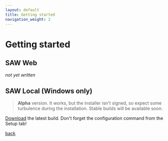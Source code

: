```yaml
---
layout: default
title: Getting started
navigation_weight: 2
---
```

# Getting started

## SAW Web

*not yet written*

## SAW Local (Windows only)
> **Alpha** version. It works, but the installer isn't signed, so expect some turbulence during the installation. Stable builds will be available soon.

[Download](https://ci.appveyor.com/project/wdecay/azure-cortanaintelligence-solutionauthoringworkspa/build/artifacts) the latest build. Don't forget the configuration command from the Setup tab!

[back](./)
